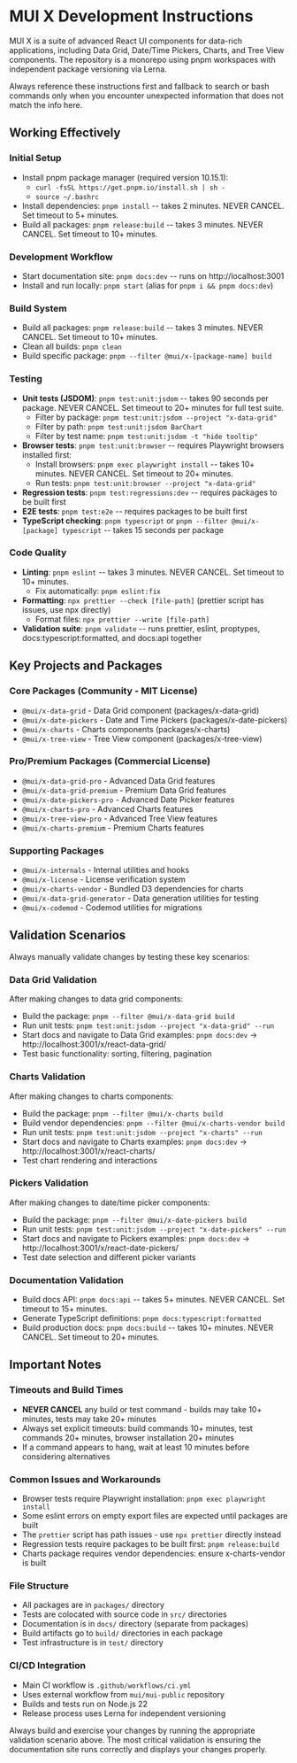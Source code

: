 # MUI X Development Instructions

MUI X is a suite of advanced React UI components for data-rich applications, including Data Grid, Date/Time Pickers, Charts, and Tree View components. The repository is a monorepo using pnpm workspaces with independent package versioning via Lerna.

Always reference these instructions first and fallback to search or bash commands only when you encounter unexpected information that does not match the info here.

## Working Effectively

### Initial Setup
- Install pnpm package manager (required version 10.15.1):
  - `curl -fsSL https://get.pnpm.io/install.sh | sh -`
  - `source ~/.bashrc`
- Install dependencies: `pnpm install` -- takes 2 minutes. NEVER CANCEL. Set timeout to 5+ minutes.
- Build all packages: `pnpm release:build` -- takes 3 minutes. NEVER CANCEL. Set timeout to 10+ minutes.

### Development Workflow
- Start documentation site: `pnpm docs:dev` -- runs on http://localhost:3001
- Install and run locally: `pnpm start` (alias for `pnpm i && pnpm docs:dev`)

### Build System
- Build all packages: `pnpm release:build` -- takes 3 minutes. NEVER CANCEL. Set timeout to 10+ minutes.
- Clean all builds: `pnpm clean`
- Build specific package: `pnpm --filter @mui/x-[package-name] build`

### Testing
- **Unit tests (JSDOM)**: `pnpm test:unit:jsdom` -- takes 90 seconds per package. NEVER CANCEL. Set timeout to 20+ minutes for full test suite.
  - Filter by package: `pnpm test:unit:jsdom --project "x-data-grid"`
  - Filter by path: `pnpm test:unit:jsdom BarChart`
  - Filter by test name: `pnpm test:unit:jsdom -t "hide tooltip"`
- **Browser tests**: `pnpm test:unit:browser` -- requires Playwright browsers installed first:
  - Install browsers: `pnpm exec playwright install` -- takes 10+ minutes. NEVER CANCEL. Set timeout to 20+ minutes.
  - Run tests: `pnpm test:unit:browser --project "x-data-grid"`
- **Regression tests**: `pnpm test:regressions:dev` -- requires packages to be built first
- **E2E tests**: `pnpm test:e2e` -- requires packages to be built first
- **TypeScript checking**: `pnpm typescript` or `pnpm --filter @mui/x-[package] typescript` -- takes 15 seconds per package

### Code Quality
- **Linting**: `pnpm eslint` -- takes 3 minutes. NEVER CANCEL. Set timeout to 10+ minutes.
  - Fix automatically: `pnpm eslint:fix`
- **Formatting**: `npx prettier --check [file-path]` (prettier script has issues, use npx directly)
  - Format files: `npx prettier --write [file-path]`
- **Validation suite**: `pnpm validate` -- runs prettier, eslint, proptypes, docs:typescript:formatted, and docs:api together

## Key Projects and Packages

### Core Packages (Community - MIT License)
- `@mui/x-data-grid` - Data Grid component (packages/x-data-grid)
- `@mui/x-date-pickers` - Date and Time Pickers (packages/x-date-pickers)  
- `@mui/x-charts` - Charts components (packages/x-charts)
- `@mui/x-tree-view` - Tree View component (packages/x-tree-view)

### Pro/Premium Packages (Commercial License)
- `@mui/x-data-grid-pro` - Advanced Data Grid features
- `@mui/x-data-grid-premium` - Premium Data Grid features  
- `@mui/x-date-pickers-pro` - Advanced Date Picker features
- `@mui/x-charts-pro` - Advanced Charts features
- `@mui/x-tree-view-pro` - Advanced Tree View features
- `@mui/x-charts-premium` - Premium Charts features

### Supporting Packages
- `@mui/x-internals` - Internal utilities and hooks
- `@mui/x-license` - License verification system
- `@mui/x-charts-vendor` - Bundled D3 dependencies for charts
- `@mui/x-data-grid-generator` - Data generation utilities for testing
- `@mui/x-codemod` - Codemod utilities for migrations

## Validation Scenarios

Always manually validate changes by testing these key scenarios:

### Data Grid Validation
After making changes to data grid components:
- Build the package: `pnpm --filter @mui/x-data-grid build`
- Run unit tests: `pnpm test:unit:jsdom --project "x-data-grid" --run`
- Start docs and navigate to Data Grid examples: `pnpm docs:dev` → http://localhost:3001/x/react-data-grid/
- Test basic functionality: sorting, filtering, pagination

### Charts Validation  
After making changes to charts components:
- Build the package: `pnpm --filter @mui/x-charts build`
- Build vendor dependencies: `pnpm --filter @mui/x-charts-vendor build`
- Run unit tests: `pnpm test:unit:jsdom --project "x-charts" --run`
- Start docs and navigate to Charts examples: `pnpm docs:dev` → http://localhost:3001/x/react-charts/
- Test chart rendering and interactions

### Pickers Validation
After making changes to date/time picker components:
- Build the package: `pnpm --filter @mui/x-date-pickers build`
- Run unit tests: `pnpm test:unit:jsdom --project "x-date-pickers" --run`
- Start docs and navigate to Pickers examples: `pnpm docs:dev` → http://localhost:3001/x/react-date-pickers/
- Test date selection and different picker variants

### Documentation Validation
- Build docs API: `pnpm docs:api` -- takes 5+ minutes. NEVER CANCEL. Set timeout to 15+ minutes.
- Generate TypeScript definitions: `pnpm docs:typescript:formatted`
- Build production docs: `pnpm docs:build` -- takes 10+ minutes. NEVER CANCEL. Set timeout to 20+ minutes.

## Important Notes

### Timeouts and Build Times
- **NEVER CANCEL** any build or test command - builds may take 10+ minutes, tests may take 20+ minutes
- Always set explicit timeouts: build commands 10+ minutes, test commands 20+ minutes, browser installation 20+ minutes
- If a command appears to hang, wait at least 10 minutes before considering alternatives

### Common Issues and Workarounds
- Browser tests require Playwright installation: `pnpm exec playwright install`
- Some eslint errors on empty export files are expected until packages are built
- The `prettier` script has path issues - use `npx prettier` directly instead
- Regression tests require packages to be built first: `pnpm release:build`
- Charts package requires vendor dependencies: ensure x-charts-vendor is built

### File Structure
- All packages are in `packages/` directory
- Tests are colocated with source code in `src/` directories  
- Documentation is in `docs/` directory (separate from packages)
- Build artifacts go to `build/` directories in each package
- Test infrastructure is in `test/` directory

### CI/CD Integration
- Main CI workflow is `.github/workflows/ci.yml`
- Uses external workflow from `mui/mui-public` repository
- Builds and tests run on Node.js 22
- Release process uses Lerna for independent versioning

Always build and exercise your changes by running the appropriate validation scenario above. The most critical validation is ensuring the documentation site runs correctly and displays your changes properly.